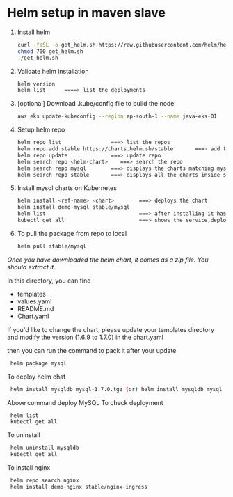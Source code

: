 # Helm setup in maven slave

1. Install helm
   ```sh 
   curl -fsSL -o get_helm.sh https://raw.githubusercontent.com/helm/helm/master/scripts/get-helm-3
   chmod 700 get_helm.sh
   ./get_helm.sh
   ```
1. Validate helm installation 
   ```sh
   helm version
   helm list      ====> list the deployments
   ```
1. [optional] Download .kube/config file to build the node 
   ```sh
   aws eks update-kubeconfig --region ap-south-1 --name java-eks-01
   ```

1. Setup helm repo 
   ```sh 
   helm repo list                ===> list the repos
   helm repo add stable https://charts.helm.sh/stable       ===> add the repo
   helm repo update              ===> update repo
   helm search repo <helm-chart>    ===> search the repo
   helm search repo mysql        ===> displays the charts matching mysql from repo (like stable/mysql)
   helm search repo stable       ===> displays all the charts inside stable
   ```

1. Install mysql charts on Kubernetes 
   ```sh 
   helm install <ref-name> <chart>        ===> deploys the chart
   helm install demo-mysql stable/mysql
   helm list                              ===> after installing it has mysql entry
   kubectl get all                        ===> shows the service,deployment,pods,replicaset associated with mysql
   ```
1. To pull the package from repo to local 
   ```sh 
   helm pull stable/mysql 
   ```

  *Once you have downloaded the helm chart, it comes as a zip file. You should extract it.* 

  In this directory, you can find 
  - templates
  - values.yaml
  - README.md
  - Chart.yaml

  If you'd like to change the chart, please update your templates directory  and modify the version (1.6.9 to 1.7.0) in the chart.yaml

then you can run the command to pack it after your update
```sh
 helm package mysql
```

To deploy helm chat
```sh 
 helm install mysqldb mysql-1.7.0.tgz (or) helm install mysqldb mysql
```

Above command deploy MySQL 
To check deployment 
```sh 
 helm list
 kubectl get all
```
To uninstall 
```sh 
 helm uninstall mysqldb
 kubectl get all
```

To install nginx 
```sh 
 helm repo search nginx 
 helm install demo-nginx stable/nginx-ingress
